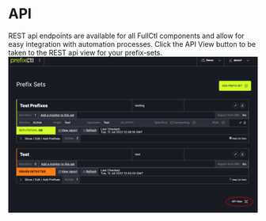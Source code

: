 # API

REST api endpoints are available for all FullCtl components and allow for easy integration with automation processes. Click the API View button to be taken to the REST api view for your prefix-sets.
   ![](img/api.png)
